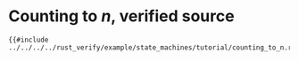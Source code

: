 # Counting to _n_, verified source

```rust,ignore
{{#include ../../../../rust_verify/example/state_machines/tutorial/counting_to_n.rs:full}}
```
